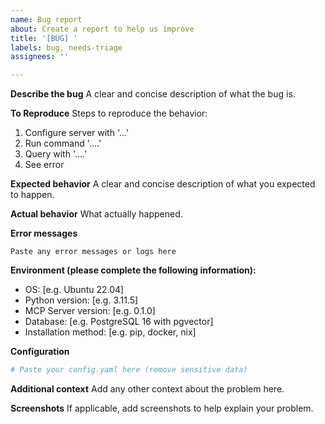 ```yaml
---
name: Bug report
about: Create a report to help us improve
title: '[BUG] '
labels: bug, needs-triage
assignees: ''

---
```


**Describe the bug**
A clear and concise description of what the bug is.

**To Reproduce**
Steps to reproduce the behavior:
1. Configure server with '...'
2. Run command '....'
3. Query with '....'
4. See error

**Expected behavior**
A clear and concise description of what you expected to happen.

**Actual behavior**
What actually happened.

**Error messages**
```
Paste any error messages or logs here
```

**Environment (please complete the following information):**
 - OS: [e.g. Ubuntu 22.04]
 - Python version: [e.g. 3.11.5]
 - MCP Server version: [e.g. 0.1.0]
 - Database: [e.g. PostgreSQL 16 with pgvector]
 - Installation method: [e.g. pip, docker, nix]

**Configuration**
```yaml
# Paste your config.yaml here (remove sensitive data)
```

**Additional context**
Add any other context about the problem here.

**Screenshots**
If applicable, add screenshots to help explain your problem.
